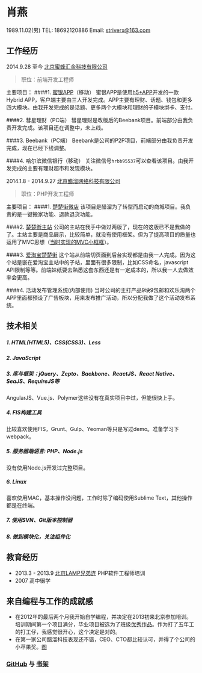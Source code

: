 # 肖燕
1989.11.02(男) TEL: 18692120886 Email: striverx@163.com

## 工作经历

2014.9.28 至今 [北京蜜蜂汇金科技有限公司](http://www.beebank.com/)
> 职位：前端开发工程师

主要项目：
####1. [蜜银APP](http://www.beebank.com/)（移动）
蜜银APP是使用[h5+APP](http://www.html5plus.org/doc/h5p.html)开发的一款 Hybrid APP，客户端主要由三人开发完成。APP主要有理财、话题、钱包和更多四大模块。由我开发完成的是话题、更多两个大模块和理财的子模块绑卡、支付。

####2. 彗星理财（PC端）
彗星理财是改版后的Beebank项目。前端部分由我负责开发完成。该项目还在调整中，未上线。

####3. Beebank（PC端）
Beebank是公司的P2P项目，前端部分由我负责开发完成，现在已经下线调整。

####4. 哈尔滨微信银行（移动）
关注微信号`hrbb95537`可以查看该项目。由我开发完成的主要有理财超市和发现模块。

2014.1.8 - 2014.9.27 [北京醋溜网络科技有限公司](http://culiu.org/index.php/gscp/)
> 职位：PHP开发工程师

主要项目：
####1. [楚楚街微店](http://wx.chuchujie.com/index.php?s=/Shop/index/shopid/2758)
该项目是醋溜为了转型而启动的商城项目。我负责的是一键搬家功能、退款退货功能。

####2. [楚楚街主站](http://www.chuchujie.com/)
公司的主站在我手中做过两版了，现在的这版已不是我做的了。主站主要是商品展示，比较简单，就没有使用框架。但为了提高项目的质量也运用了MVC思想（[当时实现的MVC小框框](https://github.com/yannxiao/php-mvc-demo)）。

####3. [爱淘宝楚楚街](http://chuchujie.ai.taobao.com/)
这个站从前端切页面到后台实现都是由我一人完成。因为这个站是嵌在爱淘宝主站中的子站，里面有很多限制，比如CSS命名，javascript API限制等等。前端妹纸要去熟悉这套东西还是有一定成本的，所以我一人去做效率会更高。

####4. 活动发布管理系统(内部使用)
当时公司的主打产品9块9包邮和欢乐淘两个APP里面都预设了广告板块，用来发布推广活动，所以分配我做了这个活动发布系统。

## 技术相关
##### 1. HTML(HTML5)、CSS(CSS3)、Less
##### 2. JavaScript
##### 3. 库与框架：jQuery、Zepto、Backbone、ReactJS、React Native、SeaJS、RequireJS等
 AngularJS、Vue.js、Polymer这些没有在真实项目中过，但能很快上手。
##### 4. FIS构建工具
比较喜欢使用FIS，Grunt、Gulp、Yeoman等只是写过demo。准备学习下webpack。
##### 5. 服务器端语言: PHP、Node.js
没有使用Node.js开发过完整项目。
##### 6. Linux
喜欢使用MAC，基本操作没问题，工作时除了编码使用Sublime Text，其他操作都是在终端。
##### 7. 使用SVN、Git版本控制器
##### 8. 做到模块化，关注组件化

## 教育经历
- 2013.3 - 2013.9  [北京LAMP兄弟连](http://www.lampbrother.net/) PHP软件工程师培训
- 2007 高中辍学


## 来自编程与工作的成就感
- 在2012年的最后两个月我开始自学编程，并决定在2013初来北京参加培训。培训期间第一个项目满分，毕业项目被选为了班级[优秀作品](http://www.lampbrother.net/php/html/2013/zuopinliebiao_1011/185.html)。作为打了五年工的打工仔，我感觉很开心，这个决定是对的。
- 在第一家公司醋溜科技表现还不错，CEO、CTO都比较认可，并得了个公司的小苹果奖。[图](https://github.com/yannxiao/notes/blob/master/assets/IMG_0146.JPG)

### [GitHub](https://github.com/striverx) 与 [书架](https://github.com/yannxiao/notes/blob/master/assets/IMG_0142.JPG)










